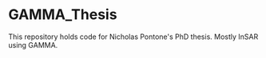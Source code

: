 # GAMMA_Thesis

This repository holds code for Nicholas Pontone's PhD thesis. Mostly InSAR using GAMMA.
